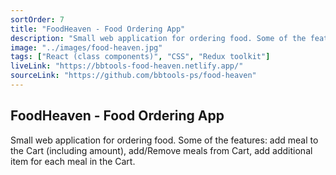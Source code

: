 ```yaml
---
sortOrder: 7
title: "FoodHeaven - Food Ordering App"
description: "Small web application for ordering food. Some of the features: add meal to the Cart (including amount), add/Remove meals from Cart, add additional item for each meal in the Cart."
image: "../images/food-heaven.jpg"
tags: ["React (class components)", "CSS", "Redux toolkit"]
liveLink: "https://bbtools-food-heaven.netlify.app/"
sourceLink: "https://github.com/bbtools-ps/food-heaven"
---
```


## FoodHeaven - Food Ordering App

Small web application for ordering food. Some of the features: add meal to the Cart (including amount), add/Remove meals from Cart, add additional item for each meal in the Cart.
